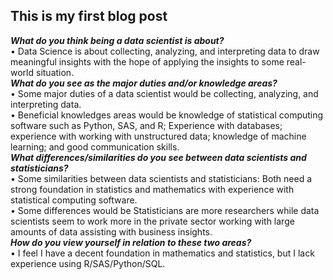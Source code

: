 ## This is my first blog post

***What do you think being a data scientist is about?*** <br>
•	Data Science is about collecting, analyzing, and interpreting data to draw meaningful insights with the hope of applying the insights to some real-world situation. <br>
***What do you see as the major duties and/or knowledge areas?*** <br>
•	Some major duties of a data scientist would be collecting, analyzing, and interpreting data. <br>
•	Beneficial knowledges areas would be knowledge of statistical computing software such as Python, SAS, and R; Experience with databases; 
experience with working with unstructured data; knowledge of machine learning; and good communication skills. <br>
***What differences/similarities do you see between data scientists and statisticians?*** <br>
•	Some similarities between data scientists and statisticians: Both need a strong foundation in statistics and mathematics with experience with statistical computing software. <br>
•	Some differences would be Statisticians are more researchers while data scientists seem to work more in the private sector working with large amounts of data assisting with business insights. <br>
***How do you view yourself in relation to these two areas?*** <br>
•	I feel I have a decent foundation in mathematics and statistics, but I lack experience using R/SAS/Python/SQL.
